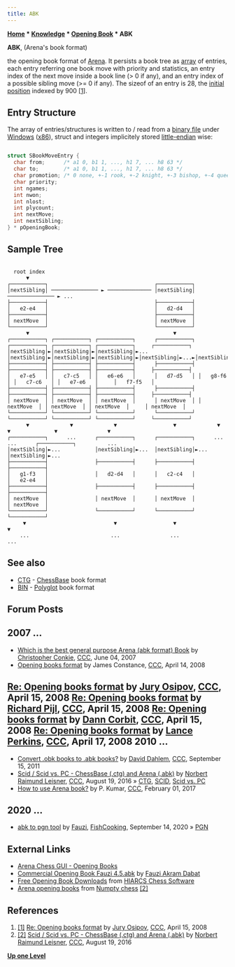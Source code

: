```yaml
---
title: ABK
---
```

**[Home](Home "Home") * [Knowledge](Knowledge "Knowledge") * [Opening Book](Opening_Book "Opening Book") * ABK**

**ABK**, (Arena's book format)

the opening book format of [Arena](Arena "Arena"). It persists a book tree as [array](Array "Array") of entries, each entry referring one book move with priority and statistics, an entry index of the next move inside a book line (> 0 if any), and an entry index of a possible sibling move (>= 0 if any). The sizeof of an entry is 28, the [initial position](Initial_Position "Initial Position") indexed by 900 <a id="cite-note-1" href="#cite-ref-1">[1]</a>.

## Entry Structure

The array of entries/structures is written to / read from a [binary file](https://en.wikipedia.org/wiki/Binary_file) under [Windows](Windows "Windows") ([x86](X86 "X86")), struct and integers implicitely stored [little-endian](Little-endian "Little-endian") wise:

```C++

struct SBookMoveEntry {
  char from;      /* a1 0, b1 1, ..., h1 7, ... h8 63 */
  char to;        /* a1 0, b1 1, ..., h1 7, ... h8 63 */
  char promotion; /* 0 none, +-1 rook, +-2 knight, +-3 bishop, +-4 queen */
  char priority;
  int ngames;
  int nwon;
  int nlost;
  int plycount;
  int nextMove;
  int nextSibling;
} * pOpeningBook;

```

## Sample Tree

```

  root index
      ▼
┌───────────┐                                  ┌───────────┐  
│nextSibling│ ─────────────── ► ────────────── │nextSibling│ ─────────────── ► ... 
├───────────┤                                  ├───────────┤  
│   e2-e4   │                                  │   d2-d4   │  
├───────────┤                                  ├───────────┤  
│ nextMove  │                                  │ nextMove  │  
└───────────┘                                  └───────────┘  
      ▼                                              ▼
┌───────────┐ ┌───────────┐ ┌───────────┐      ┌───────────┐ ┌───────────┐ ┌───────────┐ ┌───────────┐     ┌───────────┐ 
│nextSibling│►│nextSibling│►│nextSibling│►...  │nextSibling│►│nextSibling│►│nextSibling│►│nextSibling│►...►│nextSibling│ 
├───────────┤ ├───────────┤ ├───────────┤      ├───────────┤ ├───────────┤ ├───────────┤ ├───────────┤     ├───────────┤ 
│   e7-e5   │ │   c7-c5   │ │   e6-e6   │      │   d7-d5   │ │   g8-f6   │ │   c7-c6   │ │   e7-e6   │     │   f7-f5   │ 
├───────────┤ ├───────────┤ ├───────────┤      ├───────────┤ ├───────────┤ ├───────────┤ ├───────────┤     ├───────────┤ 
│ nextMove  │ │ nextMove  │ │ nextMove  │      │ nextMove  │ │ nextMove  │ │ nextMove  │ │ nextMove  │     │ nextMove  │ 
└───────────┘ └───────────┘ └───────────┘      └───────────┘ └───────────┘ └───────────┘ └───────────┘     └───────────┘ 
      ▼             ▼             ▼                  ▼             ▼             ▼              ▼                ▼
┌───────────┐      ...      ┌───────────┐      ┌───────────┐      ...           ...      ┌───────────┐          ...
│nextSibling│►...           │nextSibling│►...  │nextSibling│►...                         │nextSibling│►...
├───────────┤               ├───────────┤      ├───────────┤                             ├───────────┤ 
│   g1-f3   │               │   d2-d4   │      │   c2-c4   │                             │   e2-e4   │ 
├───────────┤               ├───────────┤      ├───────────┤                             ├───────────┤ 
│ nextMove  │               │ nextMove  │      │ nextMove  │                             │ nextMove  │ 
└───────────┘               └───────────┘      └───────────┘                             └───────────┘ 
     ▼                            ▼                  ▼                                         ▼
	...                          ...                ...                                       ...

```

## See also

- [CTG](CTG "CTG") - [ChessBase](ChessBase "ChessBase") book format
- [BIN](index.php?title=Polyglot&action=edit&redlink=1 "Polyglot (page does not exist)") - [Polyglot](index.php?title=Polyglot&action=edit&redlink=1 "Polyglot (page does not exist)") book format

## Forum Posts

## 2007 ...

- [Which is the best general purpose Arena (abk format) Book](http://www.talkchess.com/forum/viewtopic.php?t=14254) by [Christopher Conkie](index.php?title=Christopher_Conkie&action=edit&redlink=1 "Christopher Conkie (page does not exist)"), [CCC](CCC "CCC"), June 04, 2007
- [Opening books format](http://www.talkchess.com/forum/viewtopic.php?t=20661) by James Constance, [CCC](CCC "CCC"), April 14, 2008

## [Re: Opening books format](http://www.talkchess.com/forum/viewtopic.php?t=20661&start=5) by [Jury Osipov](Jury_Osipov "Jury Osipov"), [CCC](CCC "CCC"), April 15, 2008 [Re: Opening books format](http://www.talkchess.com/forum/viewtopic.php?t=20661&start=6) by [Richard Pijl](Richard_Pijl "Richard Pijl"), [CCC](CCC "CCC"), April 15, 2008 [Re: Opening books format](http://www.talkchess.com/forum/viewtopic.php?t=20661&start=9) by [Dann Corbit](Dann_Corbit "Dann Corbit"), [CCC](CCC "CCC"), April 15, 2008 [Re: Opening books format](http://www.talkchess.com/forum/viewtopic.php?t=20661&start=13) by [Lance Perkins](Lance_Perkins "Lance Perkins"), [CCC](CCC "CCC"), April 17, 2008 2010 ...

- [Convert .obk books to .abk books?](http://www.talkchess.com/forum/viewtopic.php?t=40406) by [David Dahlem](index.php?title=David_Dahlem&action=edit&redlink=1 "David Dahlem (page does not exist)"), [CCC](CCC "CCC"), September 15, 2011
- [Scid / Scid vs. PC - ChessBase (.ctg) and Arena (.abk)](http://www.talkchess.com/forum/viewtopic.php?t=61165) by [Norbert Raimund Leisner](Norbert_Raimund_Leisner "Norbert Raimund Leisner"), [CCC](CCC "CCC"), August 19, 2016 » [CTG](CTG "CTG"), [SCID](SCID "SCID"), [Scid vs. PC](Scid_vs._PC "Scid vs. PC")
- [How to use Arena book?](http://www.talkchess.com/forum/viewtopic.php?t=63007) by P. Kumar, [CCC](CCC "CCC"), February 01, 2017

## 2020 ...

- [abk to pgn tool](https://groups.google.com/d/msg/fishcooking/2PQ3_bl_tvg/gknge6qzBAAJ) by [Fauzi](Fauzi_Akram_Dabat "Fauzi Akram Dabat"), [FishCooking](Computer_Chess_Forums "Computer Chess Forums"), September 14, 2020 » [PGN](Portable_Game_Notation "Portable Game Notation")

## External Links

- [Arena Chess GUI - Opening Books](http://www.playwitharena.com/?User_Files%2C_Engines:Opening_Books_%2821%29%26nbsp%3B)
- [Commercial Opening Book Fauzi 4.5.abk](https://gumroad.com/l/UAgr) by [Fauzi Akram Dabat](Fauzi_Akram_Dabat "Fauzi Akram Dabat")
- [Free Opening Book Downloads](http://www.hiarcs.com/chess-opening-book-free.htm) from [HIARCS Chess Software](HIARCS "HIARCS")
- [Arena opening books](https://sites.google.com/site/numptychess/arena-opening-books) from [Numpty chess](Numpty_chess "Numpty chess") <a id="cite-note-2" href="#cite-ref-2">[2]</a>

## References

1. <a id="cite-ref-1" href="#cite-note-1">[1]</a> [Re: Opening books format](http://www.talkchess.com/forum/viewtopic.php?t=20661&start=5) by [Jury Osipov](Jury_Osipov "Jury Osipov"), [CCC](CCC "CCC"), April 15, 2008
1. <a id="cite-ref-2" href="#cite-note-2">[2]</a> [Scid / Scid vs. PC - ChessBase (.ctg) and Arena (.abk)](http://www.talkchess.com/forum/viewtopic.php?t=61165) by [Norbert Raimund Leisner](Norbert_Raimund_Leisner "Norbert Raimund Leisner"), [CCC](CCC "CCC"), August 19, 2016

**[Up one Level](Opening_Book "Opening Book")**

